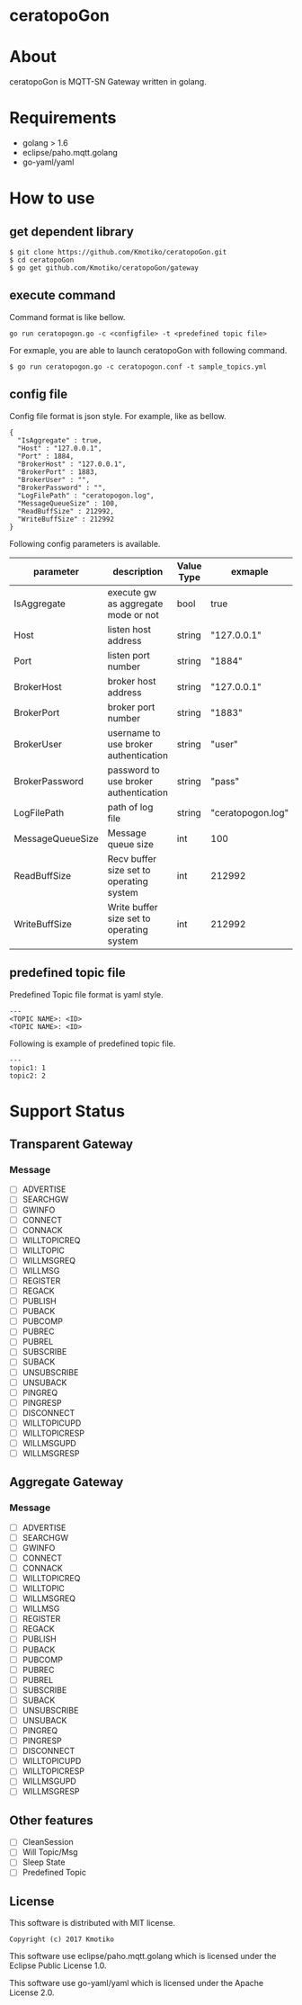 ceratopoGon
=======================================


# About

ceratopoGon is MQTT-SN Gateway written in golang.

# Requirements

 * golang > 1.6
 * eclipse/paho.mqtt.golang
 * go-yaml/yaml

# How to use
## get dependent library

```
$ git clone https://github.com/Kmotiko/ceratopoGon.git
$ cd ceratopoGon
$ go get github.com/Kmotiko/ceratopoGon/gateway
```

## execute command

Command format is like bellow.

```
go run ceratopogon.go -c <configfile> -t <predefined topic file>
```

For exmaple, you are able to launch ceratopoGon with following command.

```
$ go run ceratopogon.go -c ceratopogon.conf -t sample_topics.yml
```

## config file

Config file format is json style.
For example, like as bellow.

```
{
  "IsAggregate" : true,
  "Host" : "127.0.0.1",
  "Port" : 1884,
  "BrokerHost" : "127.0.0.1",
  "BrokerPort" : 1883,
  "BrokerUser" : "",
  "BrokerPassword" : "",
  "LogFilePath" : "ceratopogon.log",
  "MessageQueueSize" : 100,
  "ReadBuffSize" : 212992,
  "WriteBuffSize" : 212992
}
```

Following config parameters is available.

|parameter          |description                                    |Value Type  |exmaple            |
|-------------------|-----------------------------------------------|------------|-------------------|
|IsAggregate        |execute gw as aggregate mode or not            |bool        |true               |
|Host               |listen host address                            |string      |"127.0.0.1"        |
|Port               |listen port number                             |string      |"1884"             |
|BrokerHost         |broker host address                            |string      |"127.0.0.1"        |
|BrokerPort         |broker port number                             |string      |"1883"             |
|BrokerUser         |username to use broker authentication          |string      |"user"             |
|BrokerPassword     |password to use broker authentication          |string      |"pass"             |
|LogFilePath        |path of log file                               |string      |"ceratopogon.log"  |
|MessageQueueSize   |Message queue size                             |int         |100                |
|ReadBuffSize       |Recv buffer size set to operating system       |int         |212992             |
|WriteBuffSize      |Write buffer size set to operating system      |int         |212992             |

## predefined topic file

Predefined Topic file format is yaml style.

```
---
<TOPIC NAME>: <ID>
<TOPIC NAME>: <ID>
```


Following is example of predefined topic file.

```
---
topic1: 1
topic2: 2
```


# Support Status
## Transparent Gateway
### Message

 - [ ] ADVERTISE
 - [ ] SEARCHGW
 - [ ] GWINFO
 - [ ] CONNECT
 - [ ] CONNACK
 - [ ] WILLTOPICREQ
 - [ ] WILLTOPIC
 - [ ] WILLMSGREQ
 - [ ] WILLMSG
 - [ ] REGISTER
 - [ ] REGACK
 - [ ] PUBLISH
 - [ ] PUBACK
 - [ ] PUBCOMP
 - [ ] PUBREC
 - [ ] PUBREL
 - [ ] SUBSCRIBE
 - [ ] SUBACK
 - [ ] UNSUBSCRIBE
 - [ ] UNSUBACK
 - [ ] PINGREQ
 - [ ] PINGRESP
 - [ ] DISCONNECT
 - [ ] WILLTOPICUPD
 - [ ] WILLTOPICRESP
 - [ ] WILLMSGUPD
 - [ ] WILLMSGRESP

## Aggregate Gateway
### Message

 - [ ] ADVERTISE
 - [ ] SEARCHGW
 - [ ] GWINFO
 - [ ] CONNECT
 - [ ] CONNACK
 - [ ] WILLTOPICREQ
 - [ ] WILLTOPIC
 - [ ] WILLMSGREQ
 - [ ] WILLMSG
 - [ ] REGISTER
 - [ ] REGACK
 - [ ] PUBLISH
 - [ ] PUBACK
 - [ ] PUBCOMP
 - [ ] PUBREC
 - [ ] PUBREL
 - [ ] SUBSCRIBE
 - [ ] SUBACK
 - [ ] UNSUBSCRIBE
 - [ ] UNSUBACK
 - [ ] PINGREQ
 - [ ] PINGRESP
 - [ ] DISCONNECT
 - [ ] WILLTOPICUPD
 - [ ] WILLTOPICRESP
 - [ ] WILLMSGUPD
 - [ ] WILLMSGRESP

## Other features

  - [ ] CleanSession
  - [ ] Will Topic/Msg
  - [ ] Sleep State
  - [ ] Predefined Topic

## License

 This software is distributed with MIT license.

 ```
 Copyright (c) 2017 Kmotiko
 ```

 This software use eclipse/paho.mqtt.golang which is licensed under the Eclipse Public License 1.0.

 This software use go-yaml/yaml which is licensed under the Apache License 2.0.
